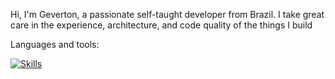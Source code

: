 Hi, I'm Geverton, a passionate self-taught developer from Brazil. I take great care in the experience, architecture, and code quality of the things I build

Languages and tools:

[![Skills](https://skillicons.dev/icons?i=azure,bash,docker,git,java,kafka,kubernetes,linux,mysql,nodejs,postgres,postman,react,spring,ts)](https://skillicons.dev)

